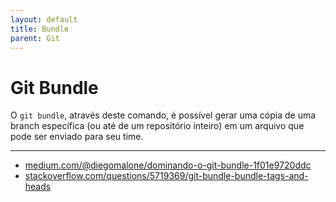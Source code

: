 ```yaml
---
layout: default
title: Bundle
parent: Git
---
```


# Git Bundle

O `git bundle`, através deste comando, é possível gerar uma cópia de uma branch específica (ou até de um repositório inteiro) em um arquivo que pode ser enviado para seu time.

---

- [medium.com/@diegomalone/dominando-o-git-bundle-1f01e9720ddc](https://medium.com/@diegomalone/dominando-o-git-bundle-1f01e9720ddc)
- [stackoverflow.com/questions/5719369/git-bundle-bundle-tags-and-heads](https://stackoverflow.com/questions/5719369/git-bundle-bundle-tags-and-heads)